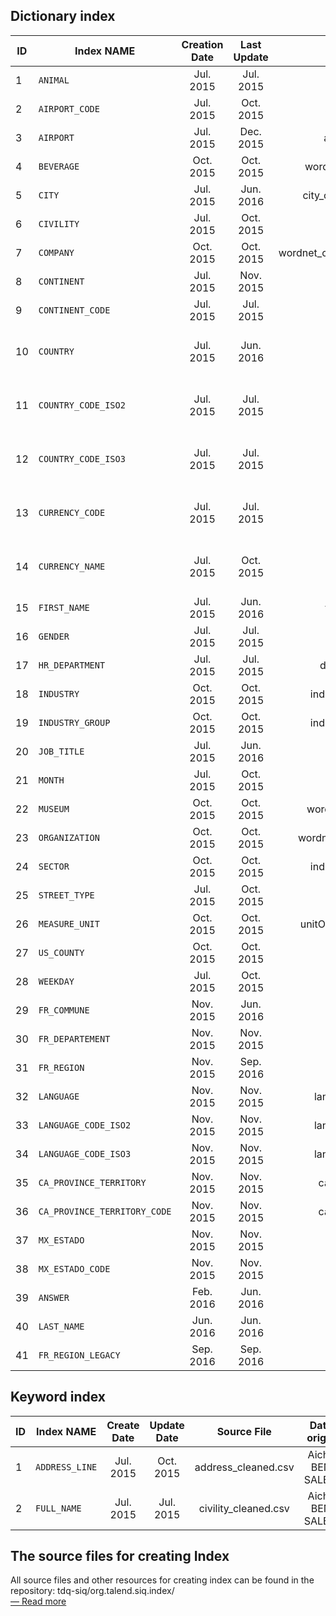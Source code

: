 Dictionary index
----------------------

| ID | Index NAME    | Creation Date   | Last Update | Source File | Data origin |
|----|---------------|:-------------:|:-----------:|:-----------:|:-----------:|
|1   |`ANIMAL`|Jul. 2015|Jul. 2015|animal_cleaned.csv|Aicha BEN SALEM|
|2   |`AIRPORT_CODE`|Jul. 2015|Oct. 2015|airport-code-wiki.csv|[Wikipedia](https://en.wikipedia.org/wiki/List_of_airports)|
|3   |`AIRPORT`|Jul. 2015|Dec. 2015|airport-name-wiki.csv|[Wikipedia](https://en.wikipedia.org/wiki/List_of_airports)|
|4   |`BEVERAGE`|Oct. 2015|Oct. 2015|wordnet_beverages_yago2.csv|[YAGO](http://www.mpi-inf.mpg.de/departments/databases-and-information-systems/research/yago-naga/yago/)|
|5   |`CITY`|Jul. 2015|Jun. 2016|city_cleaned_without_pinyin.csv|Aicha BEN SALEM|
|6   |`CIVILITY`|Jul. 2015|Oct. 2015|civility_cleaned.csv|Aicha BEN SALEM|
|7   |`COMPANY`|Oct. 2015|Oct. 2015|wordnet_companies_yago2_optimized.csv|[YAGO](http://www.mpi-inf.mpg.de/departments/databases-and-information-systems/research/yago-naga/yago/)|
|8   |`CONTINENT`|Jul. 2015|Nov. 2015|continent_cleaned.csv|Aicha BEN SALEM|
|9   |`CONTINENT_CODE`|Jul. 2015|Jul. 2015|continent_cleaned.csv|Aicha BEN SALEM|
|10  |`COUNTRY`|Jul. 2015|Jun. 2016|country-codes.csv|[http://data.okfn.org](http://data.okfn.org/data/country-codes) ([Public Domain Dedication and License](http://opendatacommons.org/licenses/pddl/1-0/))|
|11  |`COUNTRY_CODE_ISO2`|Jul. 2015|Jul. 2015|country-codes.csv|[http://data.okfn.org](http://data.okfn.org/data/country-codes) ([Public Domain Dedication and License](http://opendatacommons.org/licenses/pddl/1-0/))|
|12  |`COUNTRY_CODE_ISO3`|Jul. 2015|Jul. 2015|country-codes.csv|[http://data.okfn.org](http://data.okfn.org/data/country-codes) ([Public Domain Dedication and License](http://opendatacommons.org/licenses/pddl/1-0/))|
|13  |`CURRENCY_CODE`|Jul. 2015|Jul. 2015|country-codes.csv|[http://data.okfn.org](http://data.okfn.org/data/country-codes) ([Public Domain Dedication and License](http://opendatacommons.org/licenses/pddl/1-0/))|
|14  |`CURRENCY_NAME`|Jul. 2015|Oct. 2015|country-codes.csv|[http://data.okfn.org](http://data.okfn.org/data/country-codes) ([Public Domain Dedication and License](http://opendatacommons.org/licenses/pddl/1-0/))|
|15  |`FIRST_NAME`|Jul. 2015|Jun. 2016|firstname_cleaned.csv|Aicha BEN SALEM|
|16  |`GENDER`|Jul. 2015|Jul. 2015|gender_cleaned.csv|Aicha BEN SALEM|
|17  |`HR_DEPARTMENT`|Jul. 2015|Jul. 2015|department_cleaned.csv|Aicha BEN SALEM|
|18  |`INDUSTRY`|Oct. 2015|Oct. 2015|industry_GICS_simplified.csv|[TDQ-10903.](https://jira.talendforge.org/browse/TDQ-10903)|
|19  |`INDUSTRY_GROUP`|Oct. 2015|Oct. 2015|industry_GICS_simplified.csv|[TDQ-10903.](https://jira.talendforge.org/browse/TDQ-10903)|
|20  |`JOB_TITLE`|Jul. 2015|Jun. 2016|jobTitle_cleaned.csv|Aicha BEN SALEM|
|21  |`MONTH`|Jul. 2015|Oct. 2015|months_cleaned.csv|Aicha BEN SALEM|
|22  |`MUSEUM`|Oct. 2015|Oct. 2015|wordnet_museums_yago2.csv|[YAGO](http://www.mpi-inf.mpg.de/departments/databases-and-information-systems/research/yago-naga/yago/)|
|23  |`ORGANIZATION`|Oct. 2015|Oct. 2015|wordnet_organizations_yago2.csv|[YAGO](http://www.mpi-inf.mpg.de/departments/databases-and-information-systems/research/yago-naga/yago/)|
|24  |`SECTOR`|Oct. 2015|Oct. 2015|industry_GICS_simplified.csv|[TDQ-10903.](https://jira.talendforge.org/browse/TDQ-10903)|
|25  |`STREET_TYPE`|Jul. 2015|Oct. 2015|address_cleaned.csv|Aicha BEN SALEM|
|26  |`MEASURE_UNIT`|Oct. 2015|Oct. 2015|unitOfMeasurement_cleaned.csv|[TDQ-10903.](https://jira.talendforge.org/browse/TDQ-10903)|
|27  |`US_COUNTY`|Oct. 2015|Oct. 2015|us_counties.csv|[Wikipedia]((https://en.wikipedia.org/wiki/Index_of_U.S._counties))|
|28  |`WEEKDAY`|Jul. 2015|Oct. 2015|days_cleaned.csv|Aicha BEN SALEM|
|29  |`FR_COMMUNE`|Nov. 2015|Jun. 2016|fr_comisimp2015.csv|INSEE|
|30  |`FR_DEPARTEMENT`|Nov. 2015|Nov. 2015|fr_depts2015.csv|INSEE|
|31  |`FR_REGION`|Nov. 2015|Sep. 2016|fr_reg2016.txt|INSEE|
|32  |`LANGUAGE`|Nov. 2015|Nov. 2015|languages_code_name.csv|Wikipedia|
|33  |`LANGUAGE_CODE_ISO2`|Nov. 2015|Nov. 2015|languages_code_name.csv|Wikipedia|
|34  |`LANGUAGE_CODE_ISO3`|Nov. 2015|Nov. 2015|languages_code_name.csv|Wikipedia|
|35  |`CA_PROVINCE_TERRITORY`|Nov. 2015|Nov. 2015|ca_province_territory.csv|[statoids.com](http://www.statoids.com/)|
|36  |`CA_PROVINCE_TERRITORY_CODE`|Nov. 2015|Nov. 2015|ca_province_territory.csv|[statoids.com](http://www.statoids.com/)|
|37  |`MX_ESTADO`|Nov. 2015|Nov. 2015|mx_estado.csv|[statoids.com](http://www.statoids.com/)|
|38  |`MX_ESTADO_CODE`|Nov. 2015|Nov. 2015|mx_estado.csv|[statoids.com](http://www.statoids.com/)|
|39  |`ANSWER`|Feb. 2016|Jun. 2016|N/A|Talend|
|40  |`LAST_NAME`|Jun. 2016|Jun. 2016|lastname12k.csv|[United States Census Bureau](http://www.census.gov/)| ([Licence](https://www.ons.gov.uk/census/2001censusandearlier/dataandproducts/copyrightandlicensing/licenseinformation))
|41  |`FR_REGION_LEGACY`|Sep. 2016|Sep. 2016|fr_reg2015.csv|INSEE|


Keyword index
--------------------

| ID | Index NAME    | Create Date   | Update Date | Source File | Data origin |
|----|---------------|:-------------:|:-----------:|:-----------:|:-----------:|
|1   |`ADDRESS_LINE`|Jul. 2015|Oct. 2015|address_cleaned.csv|Aicha BEN SALEM|
|2   |`FULL_NAME`|Jul. 2015|Jul. 2015|civility_cleaned.csv|Aicha BEN SALEM|


The source files for creating Index
---------------------------------------

All source files and other resources for creating index can be found in the repository: tdq-siq/org.talend.siq.index/  
[— Read more](https://github.com/Talend/tdq-siq/tree/master/org.talend.siq.index) 
